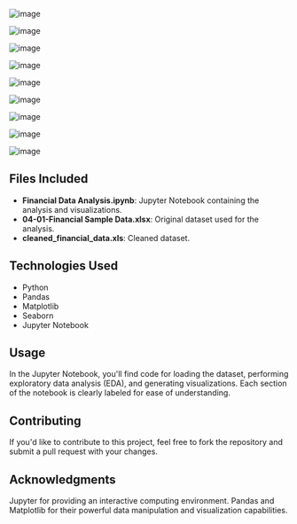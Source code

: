 ![image](https://github.com/user-attachments/assets/bf31cf48-bef3-4e22-9d10-ea07a2f006ed)


![image](https://github.com/user-attachments/assets/5e813ee1-ca9c-425c-8c8f-97dfa59cd1a2)


![image](https://github.com/user-attachments/assets/1ebdf1bb-0bc9-4558-91c2-d647ace4d83a)


![image](https://github.com/user-attachments/assets/aaaea449-e3e0-4087-867a-60ce92b9d079)


![image](https://github.com/user-attachments/assets/c439a0b6-1127-42e0-85d8-1267373f93b3)


![image](https://github.com/user-attachments/assets/b9784465-652d-48e6-b3a8-df57748735aa)


![image](https://github.com/user-attachments/assets/62631b24-5b5f-4cfb-b7e8-d9a0ff23b2c9)


![image](https://github.com/user-attachments/assets/a4aa8990-6764-4277-b627-3215737d9745)


![image](https://github.com/user-attachments/assets/7e9d63d4-f0b5-4aa8-bc07-3fbdf4f5a7c5)

## Files Included
- **Financial Data Analysis.ipynb**: Jupyter Notebook containing the analysis and visualizations.
- **04-01-Financial Sample Data.xlsx**: Original dataset used for the analysis.
- **cleaned_financial_data.xls**: Cleaned dataset.

## Technologies Used
- Python
- Pandas
- Matplotlib
- Seaborn
- Jupyter Notebook

## Usage
In the Jupyter Notebook, you'll find code for loading the dataset, performing exploratory data analysis (EDA), and generating visualizations. Each section of the notebook is clearly labeled for ease of understanding.

## Contributing
If you'd like to contribute to this project, feel free to fork the repository and submit a pull request with your changes.

## Acknowledgments
Jupyter for providing an interactive computing environment.
Pandas and Matplotlib for their powerful data manipulation and visualization capabilities.

